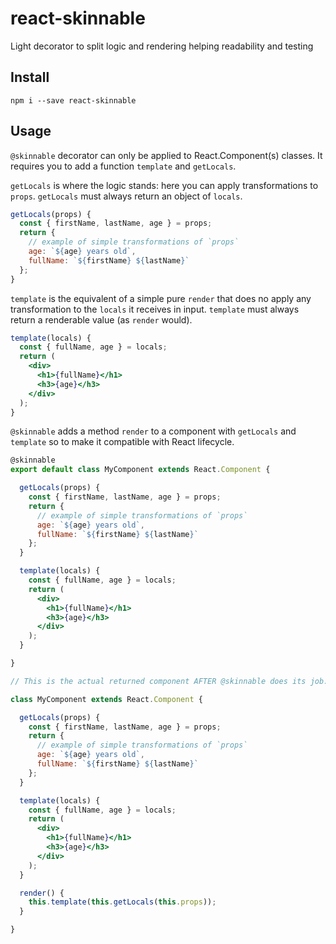 # react-skinnable
Light decorator to split logic and rendering helping readability and testing

## Install

```
npm i --save react-skinnable
```

## Usage

`@skinnable` decorator can only be applied to React.Component(s) classes.
It requires you to add a function `template` and `getLocals`.

`getLocals` is where the logic stands: here you can apply transformations to `props`.
`getLocals` must always return an object of `locals`.

```jsx
getLocals(props) {
  const { firstName, lastName, age } = props;
  return {
    // example of simple transformations of `props`
    age: `${age} years old`,
    fullName: `${firstName} ${lastName}`
  };
}
```


`template` is the equivalent of a simple pure `render` that does no apply any transformation to the `locals` it receives in input.
`template` must always return a renderable value (as `render` would).

```jsx
template(locals) {
  const { fullName, age } = locals;
  return (
    <div>
      <h1>{fullName}</h1>
      <h3>{age}</h3>
    </div>
  );
}
```

`@skinnable` adds a method `render` to a component with `getLocals` and `template` so to make it compatible with React lifecycle.

```jsx
@skinnable
export default class MyComponent extends React.Component {

  getLocals(props) {
    const { firstName, lastName, age } = props;
    return {
      // example of simple transformations of `props`
      age: `${age} years old`,
      fullName: `${firstName} ${lastName}`
    };
  }

  template(locals) {
    const { fullName, age } = locals;
    return (
      <div>
        <h1>{fullName}</h1>
        <h3>{age}</h3>
      </div>
    );
  }

}

// This is the actual returned component AFTER @skinnable does its job:

class MyComponent extends React.Component {

  getLocals(props) {
    const { firstName, lastName, age } = props;
    return {
      // example of simple transformations of `props`
      age: `${age} years old`,
      fullName: `${firstName} ${lastName}`
    };
  }

  template(locals) {
    const { fullName, age } = locals;
    return (
      <div>
        <h1>{fullName}</h1>
        <h3>{age}</h3>
      </div>
    );
  }

  render() {
    this.template(this.getLocals(this.props));
  }

}
```
